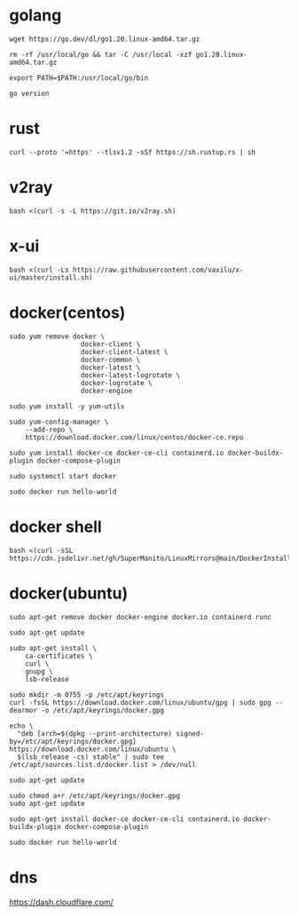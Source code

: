 # golang

```
wget https://go.dev/dl/go1.20.linux-amd64.tar.gz

rm -rf /usr/local/go && tar -C /usr/local -xzf go1.20.linux-amd64.tar.gz

export PATH=$PATH:/usr/local/go/bin

go version
```

# rust

`curl --proto '=https' --tlsv1.2 -sSf https://sh.rustup.rs | sh`

# v2ray

`bash <(curl -s -L https://git.io/v2ray.sh)`

# x-ui

`bash <(curl -Ls https://raw.githubusercontent.com/vaxilu/x-ui/master/install.sh)`

# docker(centos)
```
sudo yum remove docker \
                  docker-client \
                  docker-client-latest \
                  docker-common \
                  docker-latest \
                  docker-latest-logrotate \
                  docker-logrotate \
                  docker-engine

sudo yum install -y yum-utils

sudo yum-config-manager \
    --add-repo \
    https://download.docker.com/linux/centos/docker-ce.repo

sudo yum install docker-ce docker-ce-cli containerd.io docker-buildx-plugin docker-compose-plugin

sudo systemctl start docker

sudo docker run hello-world
```
# docker shell
```
bash <(curl -sSL https://cdn.jsdelivr.net/gh/SuperManito/LinuxMirrors@main/DockerInstallation.sh)
```

# docker(ubuntu)

```
sudo apt-get remove docker docker-engine docker.io containerd runc

sudo apt-get update

sudo apt-get install \
    ca-certificates \
    curl \
    gnupg \
    lsb-release

sudo mkdir -m 0755 -p /etc/apt/keyrings
curl -fsSL https://download.docker.com/linux/ubuntu/gpg | sudo gpg --dearmor -o /etc/apt/keyrings/docker.gpg

echo \
  "deb [arch=$(dpkg --print-architecture) signed-by=/etc/apt/keyrings/docker.gpg] https://download.docker.com/linux/ubuntu \
  $(lsb_release -cs) stable" | sudo tee /etc/apt/sources.list.d/docker.list > /dev/null

sudo apt-get update

sudo chmod a+r /etc/apt/keyrings/docker.gpg
sudo apt-get update

sudo apt-get install docker-ce docker-ce-cli containerd.io docker-buildx-plugin docker-compose-plugin

sudo docker run hello-world
```

# dns

https://dash.cloudflare.com/
